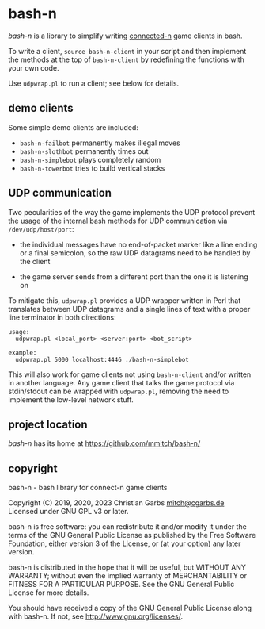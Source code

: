 bash-n
======

_bash-n_ is a library to simplify writing
[connected-n](https://github.com/fiduciagad/connected-n) game clients
in bash.

To write a client, `source bash-n-client` in your script and then
implement the methods at the top of `bash-n-client` by redefining the
functions with your own code.

Use `udpwrap.pl` to run a client; see below for details.


demo clients
------------

Some simple demo clients are included:

 - `bash-n-failbot` permanently makes illegal moves
 - `bash-n-slothbot` permanently times out
 - `bash-n-simplebot` plays completely random
 - `bash-n-towerbot` tries to build vertical stacks


UDP communication
-----------------

Two pecularities of the way the game implements the UDP protocol
prevent the usage of the internal bash methods for UDP communication
via `/dev/udp/host/port`:

 - the individual messages have no end-of-packet marker like a line
   ending or a final semicolon, so the raw UDP datagrams need to be
   handled by the client

 - the game server sends from a different port than the one it is
   listening on

To mitigate this, `udpwrap.pl` provides a UDP wrapper written in Perl
that translates between UDP datagrams and a single lines of text with
a proper line terminator in both directions:

```
usage:
  udpwrap.pl <local_port> <server:port> <bot_script>

example:
  udpwrap.pl 5000 localhost:4446 ./bash-n-simplebot
```

This will also work for game clients not using `bash-n-client` and/or
written in another language.  Any game client that talks the game
protocol via stdin/stdout can be wrapped with `udpwrap.pl`, removing
the need to implement the low-level network stuff.


project location
----------------

_bash-n_ has its home at https://github.com/mmitch/bash-n/


copyright
---------

bash-n - bash library for connect-n game clients

Copyright (C) 2019, 2020, 2023  Christian Garbs <mitch@cgarbs.de>  
Licensed under GNU GPL v3 or later.

bash-n is free software: you can redistribute it and/or modify
it under the terms of the GNU General Public License as published by
the Free Software Foundation, either version 3 of the License, or
(at your option) any later version.

bash-n is distributed in the hope that it will be useful,
but WITHOUT ANY WARRANTY; without even the implied warranty of
MERCHANTABILITY or FITNESS FOR A PARTICULAR PURPOSE.  See the
GNU General Public License for more details.

You should have received a copy of the GNU General Public License
along with bash-n.  If not, see <http://www.gnu.org/licenses/>.
